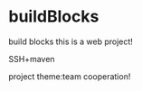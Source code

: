 buildBlocks
===========

build blocks
this is a web project! 

SSH+maven

project theme:team cooperation!
